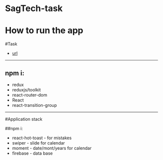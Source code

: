 # SagTech-task

# How to run the app

#Task
* [url]([https://.com/c13rryy](https://github.com/c13rryy/SagTech-task/edit/main/README.md))

***********

## npm i:
* redux
* reduxjs/toolkit
* react-router-dom
* React
* react-transition-group

***********
#Application stack

##npm i:
* react-hot-toast - for mistakes
* swiper - slide for calendar
* moment - date/mont/years for calendar
* firebase - data base
